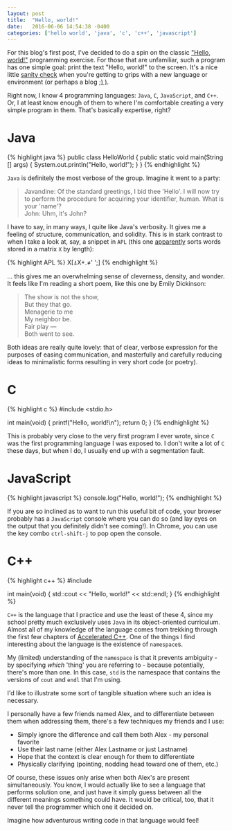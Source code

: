 ```yaml
---
layout: post
title:  "Hello, world!"
date:   2016-06-06 14:54:38 -0400
categories: ['hello world', 'java', 'c', 'c++', 'javascript']
---
```

For this blog's first post, I've decided to do a spin on the classic ["Hello, world!"] programming exercise. For those that are unfamiliar, such a program has one simple goal: print the text "Hello, world!" to the screen. It's a nice little [sanity check] when you're getting to grips with a new language or environment (or perhaps a blog [;) )].



Right now, I know 4 programming languages: `Java`, `C`, `JavaScript`, and `C++`. Or, I at least know enough of them to where I'm comfortable creating a very simple program in them. That's basically expertise, right?

# Java
{% highlight java %}
public class HelloWorld {
  public static void main(String [] args) {
    System.out.println("Hello, world!");
  }
}
{% endhighlight %}

`Java` is definitely the most verbose of the group. Imagine it went to a party:

> Javandine: Of the standard greetings, I bid thee 'Hello'. I will now try to perform the procedure for acquiring your identifier, human. What is your 'name'?   
John: Uhm, it's John?

I have to say, in many ways, I quite like Java's verbosity. It gives me a feeling of structure, communication, and solidity. This is in stark contrast to when I take a look at, say, a snippet in `APL` (this one [apparently] sorts words stored in a matrix `X` by length):

{% highlight APL %}
X[⍋X+.≠' ';]
{% endhighlight %}

... this gives me an overwhelming sense of cleverness, density, and wonder. It feels like I'm reading a short poem, like this one by Emily Dickinson:

> The show is not the show,  
But they that go.  
Menagerie to me  
My neighbor be.  
Fair play &mdash;  
Both went to see.

Both ideas are really quite lovely: that of clear, verbose expression for the purposes of easing communication, and masterfully and carefully reducing ideas to minimalistic forms resulting in very short code (or poetry).

# C
{% highlight c %}
#include <stdio.h>

int main(void) {
  printf("Hello, world!\n");
  return 0;
}
{% endhighlight %}

This is probably very close to the very first program I ever wrote, since `C` was the first programming language I was exposed to. I don't write a lot of `C` these days, but when I do, I usually end up with a segmentation fault.

# JavaScript
{% highlight javascript %}
console.log("Hello, world!");
{% endhighlight %}

If you are so inclined as to want to run this useful bit of code, your browser probably has a `JavaScript` console where you can do so (and lay eyes on the output that you definitely didn't see coming!). In Chrome, you can use the key combo `ctrl-shift-j` to pop open the console.

# C++
{% highlight c++ %}
#include <iostream>

int main(void) {
  std::cout << "Hello, world!" << std::endl;
}
{% endhighlight %}

`C++` is the language that I practice and use the least of these 4, since my school pretty much exclusively uses `Java` in its object-oriented curriculum. Almost all of my knowledge of the language comes from trekking through the first few chapters of [Accelerated C++]. One of the things I find interesting about the language is the existence of `namespace`s.

My (limited) understanding of the `namespace` is that it prevents ambiguity - by specifying _which_ 'thing' you are referring to - because potentially, there's more than one. In this case, `std` is the namespace that contains the versions of `cout` and `endl` that I'm using.

I'd like to illustrate some sort of tangible situation where such an idea is necessary.

I personally have a few friends named Alex, and to differentiate between them when addressing them, there's a few techniques my friends and I use:

* Simply ignore the difference and call them both Alex - my personal favorite
* Use their last name (either Alex Lastname or just Lastname)
* Hope that the context is clear enough for them to differentiate
* Physically clarifying (pointing, nodding head toward one of them, etc.)

Of course, these issues only arise when both Alex's are present simultaneously. You know, I would actually like to see a language that performs solution one, and just have it simply guess between all the different meanings something could have. It would be critical, too, that it never tell the programmer which one it decided on.

Imagine how adventurous writing code in that language would feel!

["Hello, world!"]: https://en.wikipedia.org/wiki/%22Hello,_World!%22_program
[sanity check]: https://en.wikipedia.org/wiki/Sanity_check
[;) )]: https://xkcd.com/541/
[apparently]: https://en.wikipedia.org/wiki/APL_(programming_language)#Sorting
[Accelerated C++]: http://www.amazon.com/Accelerated-C-Practical-Programming-Example/dp/020170353X
